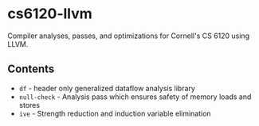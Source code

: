 # cs6120-llvm

Compiler analyses, passes, and optimizations for Cornell's CS 6120 using
LLVM.

## Contents

* `df` - header only generalized dataflow analysis library
* `null-check` - Analysis pass which ensures safety of memory loads and stores
* `ive` - Strength reduction and induction variable elimination
